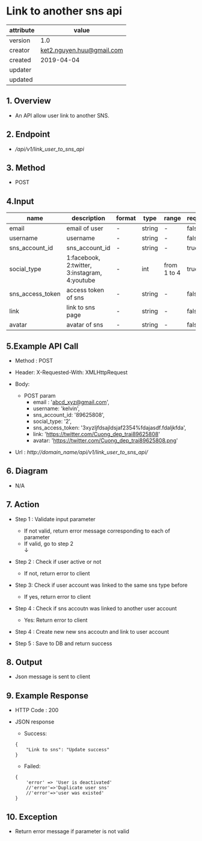 # Link to another sns api   

| attribute | value |
|-----------|-------|
| version   | 1.0   |
| creator   | ket2.nguyen.huu@gmail.com |
| created   | 2019-04-04 |
| updater   | 
| updated   |  |

## 1. Overview 

- An API allow user link to another SNS.

## 2. Endpoint

- */api/v1/link_user_to_sns_api*

## 3. Method

- POST

## 4.Input 

name  | description| format | type | range | required
--- | ---| ---| ---|---|---
email|email of user|-|string|-|false 
username|username|-|string|-|false
sns_account_id|sns_account_id|-|string|-|true
social_type|1:facebook, 2:twitter, 3:instagram, 4:youtube|-|int|from 1 to 4|true
sns_access_token|access token of sns|-|string|-|false
link|link to sns page|-|string|-|false
avatar|avatar of sns|-|string|-|false

## 5.Example API Call

- Method : POST

- Header: X-Requested-With: XMLHttpRequest

- Body: 
    - POST param
        - email : 'abcd_xyz@gmail.com',
        - username: 'kelvin',
        - sns_account_id: '89625808',
        - social_type: '2',
        - sns_access_token: '3xyzljfdsajldsjaf2354%fdajasdf.fdaljkfda',
        - link: 'https://twitter.com/Cuong_dep_trai89625808'
        - avatar: 'https://twitter.com/Cuong_dep_trai89625808.png'
        
- Url : *http://domain_name/api/v1/link_user_to_sns_api/*

## 6. Diagram 

- N/A

## 7. Action

- Step 1 : Validate input parameter
    + If not valid, return error message corresponding to each of parameter
    + If valid, go to step 2          
    ↓
    
- Step 2 : Check if user active or not
    + If not, return error to client 
- Step 3: Check if user account was linked to the same sns type before
    + If yes, return error to client 
- Step 4 : Check if sns accoutn was linked to another user account
   + Yes: Return error to client              
- Step 4 : Create new new sns accoutn and link to user account

- Step 5 : Save to DB and return success

## 8. Output

- Json message is sent to client  

## 9. Example Response 

- HTTP Code : 200

- JSON response 
    
    + Success:
    
    ```
    {
        "Link to sns": "Update success"
    }
    ```
    
    + Failed: 
    
    ```
    {
        'error' => 'User is deactivated'
        //'error'=>'Duplicate user sns'
        //'error'=>'user was existed'
    }
    ```

## 10. Exception

- Return error message if parameter is not valid 
